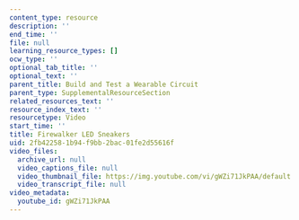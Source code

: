 ```yaml
---
content_type: resource
description: ''
end_time: ''
file: null
learning_resource_types: []
ocw_type: ''
optional_tab_title: ''
optional_text: ''
parent_title: Build and Test a Wearable Circuit
parent_type: SupplementalResourceSection
related_resources_text: ''
resource_index_text: ''
resourcetype: Video
start_time: ''
title: Firewalker LED Sneakers
uid: 2fb42258-1b94-f9bb-2bac-01fe2d55616f
video_files:
  archive_url: null
  video_captions_file: null
  video_thumbnail_file: https://img.youtube.com/vi/gWZi71JkPAA/default.jpg
  video_transcript_file: null
video_metadata:
  youtube_id: gWZi71JkPAA
---
```

